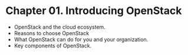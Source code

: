 # Chapter 01. Introducing OpenStack
* OpenStack and the cloud ecosystem.
* Reasons to choose OpenStack
* What OpenStack can do for you and your organization.
* Key components of OpenStack.

